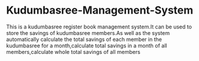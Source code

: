 # Kudumbasree-Management-System
This is a kudumbasree register book management system.It can be used to store the savings of kudumbasree members.As well as the system automatically calculate the total savings of each member in the kudumbasree for a month,calculate total savings in a month of all members,calculate whole total savings of all members
